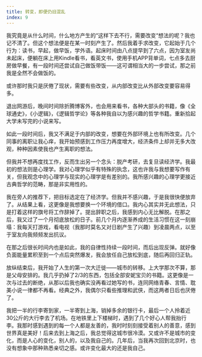 ```yaml
---
title: 转变，即便仍旧混乱
index: 9
---
```


我究竟是从什么时间，什么地方产生的“这样下去不行，需要改变“想法的呢？我也记不清了。但这个想法便是在某一时刻产生了。然后我着手求改变，它起始于几个行为：读书，早起，做早饭，学外语。起床时间由八点提早到了六点，因为室友尚未起床，便躺在床上用Kindle看书，看英文书，使用手机APP背单词，七点多去厨房做早餐，有一段时间还尝试自己做饭带饭——这可谓相当大的一步尝试，那之前我是全然不会做饭的。

或许那时我只是厌倦了现状，需要有些改变，从内部改变比从外部改变要容易得多。

退出网游后，晚间时间除折腾博客外，也会用来看书，各种大部头的书籍，像《全球通史》，《小逻辑》，《逻辑哲学论》等各种我自以为感兴趣的哲学书籍。重新拾起大学未写完的小说来写。

如此一段时间后，我又不满足于内部的改变，想要在外部环境上也有所改变。几个同事的离职让我心痒，我开始预感到工作压力再度增大，经济条件上却并无多大改观，种种因素使我也产生离职的想法。

但我并不想再度找工作，反而生出另一个念头：脱产考研，去复旦读经济学。我最初的想法则是心理学。我对心理学似乎有特殊的执念，这也许我与我想要写作有关，但我观念中的心理学与现实的心理学是有差别的。我所感兴趣的心理学更接近古典哲学的范畴，那是非实用性的。

我在旁人的推荐下，把目标选定在了经济学。但我并不感兴趣，于是我很快便放弃了。从结果上看，这更像是我想要换一个环境的借口。我内心其实并无此想法，只是打着这样的旗号将工作辞掉了。提出辞职之后，我感到内心无比解脱。在那之后，我又过了一个月彻底放松的日子。前几个月内逐渐养成的生活习惯在这一刻崩塌：我每天打游戏，看电视（我那时莫名又对日剧产生了兴趣）到凌晨两点，以至于室友向我频频发出抗议。

在那之后很长时间内也是如此，我的自律性持续一段时间，而后出现反弹。就好像负面能量累积至到一个点后突然爆发，我会放任自己放松到底，随后再回归正轨。

放纵结束后，我开始了人生的第一次大迁徙——城市的转移。上大学那次不算，那是父母安排的。我几乎扔掉了2/3的东西，包括全部安妮宝贝的书籍。这更像是一次与过去的断绝，从那以后我也确实没再看过她写的书，连同网络青春、言情、耽美小说一律都不再看。经典之外，我偶尔只看些推理和武侠，而这两者日后也厌倦了。

我把一半的行李寄到家，一半寄到上海，销掉多余的银行卡，最后一个人拎着近30公斤的大行李去了机场。在地铁里上下楼梯时，遇到了几个好心人帮我抬行李。我那时感到遇到的每一个人都是友善的，我时时刻刻接受着别人的善意，感到世界真是美好！后来去到上海之后，我总觉得这城市很冷漠。又或许不是城市的变化，而是人心的变化，别人的，以及我自己的。几年后，当我再次回到北京时，也没有想象中那种熟悉亲切之感。或许变化最大的还是我自己。
